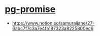 # [pg-promise](https://learn.digitalcrafts.com/flex/lessons/databases/pg-promise/#summary)

- https://www.notion.so/samuraijane/27-6abc7f7c3a7e4fa187323a8225800ec6


